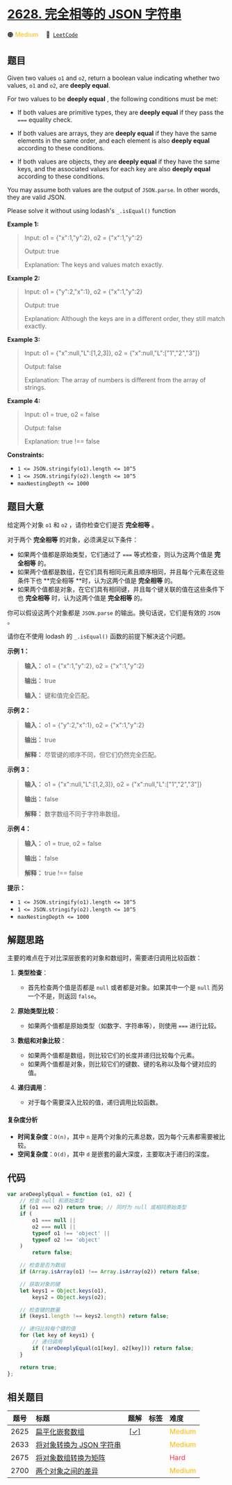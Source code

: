# [2628. 完全相等的 JSON 字符串](https://leetcode.com/problems/json-deep-equal)

🟠 <font color=#ffb800>Medium</font>&emsp; 🔗&ensp;[`LeetCode`](https://leetcode.com/problems/json-deep-equal)

## 题目

Given two values `o1` and `o2`, return a boolean value indicating whether two
values, `o1` and `o2`, are **deeply equal**.

For two values to be **deeply equal** , the following conditions must be met:

- If both values are primitive types, they are **deeply equal** if they pass the `===` equality check.

- If both values are arrays, they are **deeply equal** if they have the same elements in the same order, and each element is also **deeply equal** according to these conditions.

- If both values are objects, they are **deeply equal** if they have the same keys, and the associated values for each key are also **deeply equal** according to these conditions.

You may assume both values are the output of `JSON.parse`. In other words,
they are valid JSON.

Please solve it without using lodash's `_.isEqual()` function

**Example 1:**

> Input: o1 = {"x":1,"y":2}, o2 = {"x":1,"y":2}
>
> Output: true
>
> Explanation: The keys and values match exactly.

**Example 2:**

> Input: o1 = {"y":2,"x":1}, o2 = {"x":1,"y":2}
>
> Output: true
>
> Explanation: Although the keys are in a different order, they still match exactly.

**Example 3:**

> Input: o1 = {"x":null,"L":[1,2,3]}, o2 = {"x":null,"L":["1","2","3"]}
>
> Output: false
>
> Explanation: The array of numbers is different from the array of strings.

**Example 4:**

> Input: o1 = true, o2 = false
>
> Output: false
>
> Explanation: true !== false

**Constraints:**

- `1 <= JSON.stringify(o1).length <= 10^5`
- `1 <= JSON.stringify(o2).length <= 10^5`
- `maxNestingDepth <= 1000`

## 题目大意

给定两个对象 `o1` 和 `o2` ，请你检查它们是否 **完全相等** 。

对于两个 **完全相等** 的对象，必须满足以下条件：

- 如果两个值都是原始类型，它们通过了 `===` 等式检查，则认为这两个值是 **完全相等** 的。
- 如果两个值都是数组，在它们具有相同元素且顺序相同，并且每个元素在这些条件下也 **完全相等 **时，认为这两个值是 **完全相等** 的。
- 如果两个值都是对象，在它们具有相同键，并且每个键关联的值在这些条件下也 **完全相等** 时，认为这两个值是 **完全相等** 的。

你可以假设这两个对象都是 `JSON.parse` 的输出。换句话说，它们是有效的 `JSON` 。

请你在不使用 lodash 的 `_.isEqual()` 函数的前提下解决这个问题。

**示例 1：**

> **输入：** o1 = {"x":1,"y":2}, o2 = {"x":1,"y":2}
>
> **输出：** true
>
> **输入：** 键和值完全匹配。

**示例 2：**

> **输入：** o1 = {"y":2,"x":1}, o2 = {"x":1,"y":2}
>
> **输出：** true
>
> **解释：** 尽管键的顺序不同，但它们仍然完全匹配。

**示例 3：**

> **输入：** o1 = {"x":null,"L":[1,2,3]}, o2 = {"x":null,"L":["1","2","3"]}
>
> **输出：** false
>
> **解释：** 数字数组不同于字符串数组。

**示例 4：**

> **输入：** o1 = true, o2 = false
>
> **输出：** false
>
> **解释：** true !== false

**提示：**

- `1 <= JSON.stringify(o1).length <= 10^5`
- `1 <= JSON.stringify(o2).length <= 10^5`
- `maxNestingDepth <= 1000`

## 解题思路

主要的难点在于对比深层嵌套的对象和数组时，需要递归调用比较函数：

1. **类型检查**：

   - 首先检查两个值是否都是 `null` 或者都是对象。如果其中一个是 `null` 而另一个不是，则返回 `false`。

2. **原始类型比较**：

   - 如果两个值都是原始类型（如数字、字符串等），则使用 `===` 进行比较。

3. **数组和对象比较**：

   - 如果两个值都是数组，则比较它们的长度并递归比较每个元素。
   - 如果两个值都是对象，则比较它们的键数、键的名称以及每个键对应的值。

4. **递归调用**：
   - 对于每个需要深入比较的值，递归调用比较函数。

#### 复杂度分析

- **时间复杂度**：`O(n)`，其中 `n` 是两个对象的元素总数，因为每个元素都需要被比较。
- **空间复杂度**：`O(d)`，其中 `d` 是嵌套的最大深度，主要取决于递归的深度。

## 代码

```javascript
var areDeeplyEqual = function (o1, o2) {
	// 检查 null 和原始类型
	if (o1 === o2) return true; // 同时为 null 或相同原始类型
	if (
		o1 === null ||
		o2 === null ||
		typeof o1 !== 'object' ||
		typeof o2 !== 'object'
	)
		return false;

	// 检查是否为数组
	if (Array.isArray(o1) !== Array.isArray(o2)) return false;

	// 获取对象的键
	let keys1 = Object.keys(o1),
		keys2 = Object.keys(o2);

	// 检查键的数量
	if (keys1.length !== keys2.length) return false;

	// 递归比较每个键的值
	for (let key of keys1) {
		// 递归调用
		if (!areDeeplyEqual(o1[key], o2[key])) return false;
	}

	return true;
};
```

## 相关题目

<!-- prettier-ignore -->
| 题号 | 标题 | 题解 | 标签 | 难度 |
| :------: | :------ | :------: | :------ | :------ |
| 2625 | [扁平化嵌套数组](https://leetcode.com/problems/flatten-deeply-nested-array) | [[✓]](/problem/2625.md) |  | <font color=#ffb800>Medium</font> |
| 2633 | [将对象转换为 JSON 字符串](https://leetcode.com/problems/convert-object-to-json-string) |  |  | <font color=#ffb800>Medium</font> |
| 2675 | [将对象数组转换为矩阵](https://leetcode.com/problems/array-of-objects-to-matrix) |  |  | <font color=#ff334b>Hard</font> |
| 2700 | [两个对象之间的差异](https://leetcode.com/problems/differences-between-two-objects) |  |  | <font color=#ffb800>Medium</font> |
